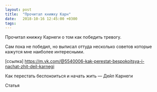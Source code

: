 ```yaml
---
layout: post
title:  "Прочитал книжку Карн"
date:   2018-10-16 12:45:00 +0300
tags:   
---
```


Прочитал книжку Карнеги о том как победить тревогу.

Сам пока не победил, но выписал оттуда несколько советов которые кажутся мне наиболее интересными.

<!--excerpt-->

[ссылка] https://m.vk.com/@5540006-kak-perestat-bespokoitsya-i-nachat-zhit-deil-karnegi

Как перестать беспокоиться и начать жить — Дейл Карнеги

Статья
